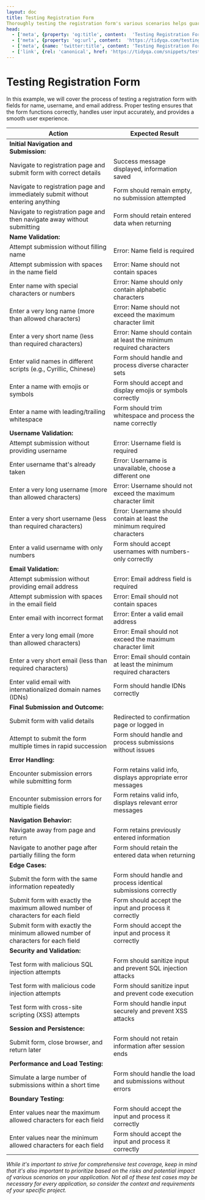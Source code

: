```yaml
---
layout: doc
title: Testing Registration Form
Thoroughly testing the registration form's various scenarios helps guarantee a seamless user experience by identifying and rectifying potential issues.
head:
  - ['meta', {property: 'og:title', content:  'Testing Registration Form' }]
  - ['meta', {property: 'og:url', content:  'https://tidyqa.com/testing/registration-form/' }] 
  - ['meta', {name: 'twitter:title', content: 'Testing Registration Form'}]
  - ['link', {rel: 'canonical', href: 'https://tidyqa.com/snippets/testing/registration-form/'}]
---
```


# Testing Registration Form

In this example, we will cover the process of testing a registration form with fields for name, username, and email address. Proper testing ensures that the form functions correctly, handles user input accurately, and provides a smooth user experience.

| Action | Expected Result |
|--------|-----------------|
| **Initial Navigation and Submission:** |
| Navigate to registration page and submit form with correct details | Success message displayed, information saved |
| Navigate to registration page and immediately submit without entering anything | Form should remain empty, no submission attempted |
| Navigate to registration page and then navigate away without submitting | Form should retain entered data when returning |
| **Name Validation:** |
| Attempt submission without filling name | Error: Name field is required |
| Attempt submission with spaces in the name field | Error: Name should not contain spaces |
| Enter name with special characters or numbers | Error: Name should only contain alphabetic characters |
| Enter a very long name (more than allowed characters) | Error: Name should not exceed the maximum character limit |
| Enter a very short name (less than required characters) | Error: Name should contain at least the minimum required characters |
| Enter valid names in different scripts (e.g., Cyrillic, Chinese) | Form should handle and process diverse character sets |
| Enter a name with emojis or symbols | Form should accept and display emojis or symbols correctly |
| Enter a name with leading/trailing whitespace | Form should trim whitespace and process the name correctly |
| **Username Validation:** |
| Attempt submission without providing username | Error: Username field is required |
| Enter username that's already taken | Error: Username is unavailable, choose a different one |
| Enter a very long username (more than allowed characters) | Error: Username should not exceed the maximum character limit |
| Enter a very short username (less than required characters) | Error: Username should contain at least the minimum required characters |
| Enter a valid username with only numbers | Form should accept usernames with numbers-only correctly |
| **Email Validation:** |
| Attempt submission without providing email address | Error: Email address field is required |
| Attempt submission with spaces in the email field | Error: Email should not contain spaces |
| Enter email with incorrect format | Error: Enter a valid email address |
| Enter a very long email (more than allowed characters) | Error: Email should not exceed the maximum character limit |
| Enter a very short email (less than required characters) | Error: Email should contain at least the minimum required characters |
| Enter valid email with internationalized domain names (IDNs) | Form should handle IDNs correctly |
| **Final Submission and Outcome:** |
| Submit form with valid details | Redirected to confirmation page or logged in |
| Attempt to submit the form multiple times in rapid succession | Form should handle and process submissions without issues |
| **Error Handling:** |
| Encounter submission errors while submitting form | Form retains valid info, displays appropriate error messages |
| Encounter submission errors for multiple fields | Form retains valid info, displays relevant error messages |
| **Navigation Behavior:** |
| Navigate away from page and return | Form retains previously entered information |
| Navigate to another page after partially filling the form | Form should retain the entered data when returning |
| **Edge Cases:** |
| Submit the form with the same information repeatedly | Form should handle and process identical submissions correctly |
| Submit form with exactly the maximum allowed number of characters for each field | Form should accept the input and process it correctly |
| Submit form with exactly the minimum allowed number of characters for each field | Form should accept the input and process it correctly |
| **Security and Validation:** |
| Test form with malicious SQL injection attempts | Form should sanitize input and prevent SQL injection attacks |
| Test form with malicious code injection attempts | Form should sanitize input and prevent code execution |
| Test form with cross-site scripting (XSS) attempts | Form should handle input securely and prevent XSS attacks |
| **Session and Persistence:** |
| Submit form, close browser, and return later | Form should not retain information after session ends |
| **Performance and Load Testing:** |
| Simulate a large number of submissions within a short time | Form should handle the load and submissions without errors |
| **Boundary Testing:** |
| Enter values near the maximum allowed characters for each field | Form should accept the input and process it correctly |
| Enter values near the minimum allowed characters for each field | Form should accept the input and process it correctly |

_While it's important to strive for comprehensive test coverage, keep in mind that it's also important to prioritize based on the risks and potential impact of various scenarios on your application. Not all of these test cases may be necessary for every application, so consider the context and requirements of your specific project._